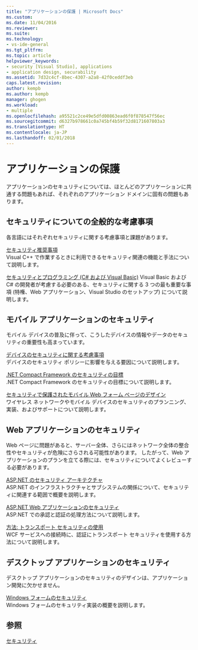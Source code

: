 ```yaml
---
title: "アプリケーションの保護 | Microsoft Docs"
ms.custom: 
ms.date: 11/04/2016
ms.reviewer: 
ms.suite: 
ms.technology:
- vs-ide-general
ms.tgt_pltfrm: 
ms.topic: article
helpviewer_keywords:
- security [Visual Studio], applications
- application design, securability
ms.assetid: 7d32c4cf-8bec-4307-a2a8-42f0ceddf3eb
caps.latest.revision: 
author: kempb
ms.author: kempb
manager: ghogen
ms.workload:
- multiple
ms.openlocfilehash: a95521c2ce49e5dfd00863ead6f0f878547f56ec
ms.sourcegitcommit: d6327b978661c0a745bf4b59f32d8171607803a3
ms.translationtype: HT
ms.contentlocale: ja-JP
ms.lasthandoff: 02/01/2018
---
```

# <a name="securing-applications"></a>アプリケーションの保護
アプリケーションのセキュリティについては、ほとんどのアプリケーションに共通する問題もあれば、それぞれのアプリケーション ドメインに固有の問題もあります。  
  
## <a name="general-security-considerations"></a>セキュリティについての全般的な考慮事項  
 各言語にはそれぞれセキュリティに関する考慮事項と課題があります。  
  
 [セキュリティ推奨事項](/cpp/top/security-best-practices-for-cpp)  
 Visual C++ で作業するときに利用できるセキュリティ関連の機能と手法について説明します。  
  
 [セキュリティとプログラミング (C# および Visual Basic)](https://msdn.microsoft.com/library/ms233782(v=vs.100).aspx)  
 Visual Basic および C# の開発者が考慮する必要のある、セキュリティに関する 3 つの最も重要な事項 (特権、Web アプリケーション、Visual Studio のセットアップ) について説明します。  
  
## <a name="securing-mobile-applications"></a>モバイル アプリケーションのセキュリティ  
 モバイル デバイスの普及に伴って、こうしたデバイスの情報やデータのセキュリティの重要性も高まっています。  
  
 [デバイスのセキュリティに関する考慮事項](http://msdn.microsoft.com/45fab484-8718-452e-8210-04fda3c6cb87)  
 デバイスのセキュリティ ポリシーに影響を与える要因について説明します。  
  
 [.NET Compact Framework のセキュリティの目標](http://msdn.microsoft.com/64ac2770-e2bc-40a3-abbf-56c8a2c0e364)  
 .NET Compact Framework のセキュリティの目標について説明します。  
  
 [セキュリティで保護されたモバイル Web フォーム ページのデザイン](http://msdn.microsoft.com/b69727c1-f81f-4221-a116-8f92f769365f)  
 ワイヤレス ネットワークやモバイル デバイスのセキュリティのプランニング、実装、およびサポートについて説明します。  
  
## <a name="securing-web-applications"></a>Web アプリケーションのセキュリティ  
 Web ページに問題があると、サーバー全体、さらにはネットワーク全体の整合性やセキュリティが危険にさらされる可能性があります。 したがって、Web アプリケーションのプランを立てる際には、セキュリティについてよくレビューする必要があります。  
  
 [ASP.NET のセキュリティ アーキテクチャ](http://msdn.microsoft.com/Library/c34d6f4f-f64d-4697-bd32-02dd2ddf726f)  
 ASP.NET のインフラストラクチャとサブシステムの関係について、セキュリティに関連する範囲で概要を説明します。  
  
 [ASP.NET Web アプリケーションのセキュリティ](http://msdn.microsoft.com/Library/658d0430-1644-4744-b52d-08b0d6fcacb8)  
 ASP.NET での承認と認証の処理方法について説明します。  
  
 [方法: トランスポート セキュリティの使用](http://msdn.microsoft.com/16210e41-5492-4cc8-9002-7366b1fc7297)  
 WCF サービスへの接続時に、認証にトランスポート セキュリティを使用する方法について説明します。  
  
## <a name="securing-desktop-applications"></a>デスクトップ アプリケーションのセキュリティ  
 デスクトップ アプリケーションのセキュリティのデザインは、アプリケーション開発に欠かせません。  
  
 [Windows フォームのセキュリティ](/dotnet/framework/winforms/windows-forms-security)  
 Windows フォームのセキュリティ実装の概要を説明します。  
  
## <a name="see-also"></a>参照  
 [セキュリティ](../ide/security-in-visual-studio.md)